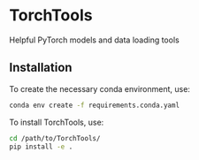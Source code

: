 # TorchTools
Helpful PyTorch models and data loading tools


## Installation
To create the necessary conda environment, use:
```bash
conda env create -f requirements.conda.yaml
```

To install TorchTools, use:
```bash
cd /path/to/TorchTools/
pip install -e .
```
